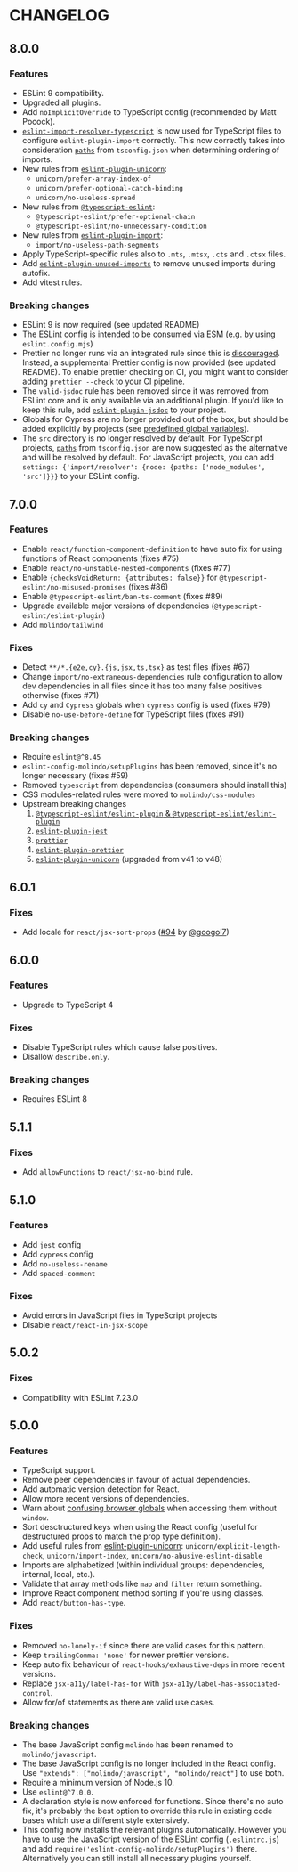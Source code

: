 # CHANGELOG

## 8.0.0

### Features

- ESLint 9 compatibility.
- Upgraded all plugins.
- Add `noImplicitOverride` to TypeScript config (recommended by Matt Pocock).
- [`eslint-import-resolver-typescript`](https://www.npmjs.com/package/eslint-import-resolver-typescript) is now used for TypeScript files to configure `eslint-plugin-import` correctly. This now correctly takes into consideration [`paths`](https://www.typescriptlang.org/tsconfig#paths) from `tsconfig.json` when determining ordering of imports.
- New rules from [`eslint-plugin-unicorn`](https://www.npmjs.com/package/eslint-plugin-unicorn):
  - `unicorn/prefer-array-index-of`
  - `unicorn/prefer-optional-catch-binding`
  - `unicorn/no-useless-spread`
- New rules from [`@typescript-eslint`](https://www.npmjs.com/package/@typescript-eslint):
  - `@typescript-eslint/prefer-optional-chain`
  - `@typescript-eslint/no-unnecessary-condition`
- New rules from [`eslint-plugin-import`](https://www.npmjs.com/package/eslint-plugin-import):
  - `import/no-useless-path-segments`
- Apply TypeScript-specific rules also to `.mts`, `.mtsx`, `.cts` and `.ctsx` files.
- Add [`eslint-plugin-unused-imports`](https://www.npmjs.com/package/eslint-plugin-unused-imports) to remove unused imports during autofix.
- Add vitest rules.

### Breaking changes

- ESLint 9 is now required (see updated README)
- The ESLint config is intended to be consumed via ESM (e.g. by using `eslint.config.mjs`)
- Prettier no longer runs via an integrated rule since this is [discouraged](https://prettier.io/docs/en/integrating-with-linters#notes). Instead, a supplemental Prettier config is now provided (see updated README). To enable prettier checking on CI, you might want to consider adding `prettier --check` to your CI pipeline.
- The `valid-jsdoc` rule has been removed since it was removed from ESLint core and is only available via an additional plugin. If you'd like to keep this rule, add [`eslint-plugin-jsdoc`](https://www.npmjs.com/package/eslint-plugin-jsdoc) to your project.
- Globals for Cypress are no longer provided out of the box, but should be added explicitly by projects (see [predefined global variables](https://eslint.org/docs/latest/use/configure/language-options#predefined-global-variables)).
- The `src` directory is no longer resolved by default. For TypeScript projects, [`paths`](https://www.typescriptlang.org/tsconfig#paths) from `tsconfig.json` are now suggested as the alternative and will be resolved by default. For JavaScript projects, you can add `settings: {'import/resolver': {node: {paths: ['node_modules', 'src']}}}` to your ESLint config.

## 7.0.0

### Features

- Enable `react/function-component-definition` to have auto fix for using functions of React components (fixes #75)
- Enable `react/no-unstable-nested-components` (fixes #77)
- Enable `{checksVoidReturn: {attributes: false}}` for `@typescript-eslint/no-misused-promises` (fixes #86)
- Enable `@typescript-eslint/ban-ts-comment` (fixes #89)
- Upgrade available major versions of dependencies (`@typescript-eslint/eslint-plugin`)
- Add `molindo/tailwind`

### Fixes

- Detect `**/*.{e2e,cy}.{js,jsx,ts,tsx}` as test files (fixes #67)
- Change `import/no-extraneous-dependencies` rule configuration to allow dev dependencies in all files since it has too many false positives otherwise (fixes #71)
- Add `cy` and `Cypress` globals when `cypress` config is used (fixes #79)
- Disable `no-use-before-define` for TypeScript files (fixes #91)

### Breaking changes

- Require `eslint@^8.45`
- `eslint-config-molindo/setupPlugins` has been removed, since it's no longer necessary (fixes #59)
- Removed `typescript` from dependencies (consumers should install this)
- CSS modules-related rules were moved to `molindo/css-modules`
- Upstream breaking changes
  1. [`@typescript-eslint/eslint-plugin` & `@typescript-eslint/eslint-plugin`](https://github.com/typescript-eslint/typescript-eslint/blob/main/CHANGELOG.md#breaking-changes)
  2. [`eslint-plugin-jest`](https://github.com/jest-community/eslint-plugin-jest/blob/main/CHANGELOG.md#2700-2022-08-28)
  3. [`prettier`](https://prettier.io/blog/2023/07/05/3.0.0.html)
  4. [`eslint-plugin-prettier`](https://github.com/prettier/eslint-plugin-prettier/blob/master/CHANGELOG.md#500)
  5. [`eslint-plugin-unicorn`](https://github.com/sindresorhus/eslint-plugin-unicorn/releases) (upgraded from v41 to v48)

## 6.0.1

### Fixes

- Add locale for `react/jsx-sort-props` ([#94](https://github.com/molindo/eslint-config-molindo/pull/94) by [@googol7](https://github.com/googol7))

## 6.0.0

### Features

- Upgrade to TypeScript 4

### Fixes

- Disable TypeScript rules which cause false positives.
- Disallow `describe.only`.

### Breaking changes

- Requires ESLint 8

## 5.1.1

### Fixes

- Add `allowFunctions` to `react/jsx-no-bind` rule.

## 5.1.0

### Features

- Add `jest` config
- Add `cypress` config
- Add `no-useless-rename`
- Add `spaced-comment`

### Fixes

- Avoid errors in JavaScript files in TypeScript projects
- Disable `react/react-in-jsx-scope`

## 5.0.2

### Fixes

- Compatibility with ESLint 7.23.0

## 5.0.0

### Features

- TypeScript support.
- Remove peer dependencies in favour of actual dependencies.
- Add automatic version detection for React.
- Allow more recent versions of dependencies.
- Warn about [confusing browser globals](https://www.npmjs.com/package/confusing-browser-globals) when accessing them without `window`.
- Sort desctructured keys when using the React config (useful for destructured props to match the prop type definition).
- Add useful rules from [eslint-plugin-unicorn](https://github.com/sindresorhus/eslint-plugin-unicorn): `unicorn/explicit-length-check`, `unicorn/import-index`, `unicorn/no-abusive-eslint-disable`
- Imports are alphabetized (within individual groups: dependencies, internal, local, etc.).
- Validate that array methods like `map` and `filter` return something.
- Improve React component method sorting if you're using classes.
- Add `react/button-has-type`.

### Fixes

- Removed `no-lonely-if` since there are valid cases for this pattern.
- Keep `trailingComma: 'none'` for newer prettier versions.
- Keep auto fix behaviour of `react-hooks/exhaustive-deps` in more recent versions.
- Replace `jsx-a11y/label-has-for` with `jsx-a11y/label-has-associated-control`.
- Allow for/of statements as there are valid use cases.

### Breaking changes

- The base JavaScript config `molindo` has been renamed to `molindo/javascript`.
- The base JavaScript config is no longer included in the React config. Use `"extends": ["molindo/javascript", "molindo/react"]` to use both.
- Require a minimum version of Node.js 10.
- Use `eslint@^7.0.0`.
- A declaration style is now enforced for functions. Since there's no auto fix, it's probably the best option to override this rule in existing code bases which use a different style extensively.
- This config now installs the relevant plugins automatically. However you have to use the JavaScript version of the ESLint config (`.eslintrc.js`) and add `require('eslint-config-molindo/setupPlugins')` there. Alternatively you can still install all necessary plugins yourself.
